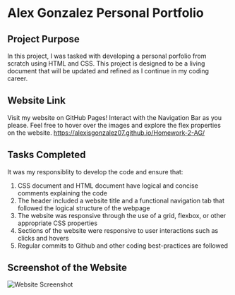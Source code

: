 # Alex Gonzalez Personal Portfolio

## Project Purpose

In this project, I was tasked with developing a personal porfolio from scratch using HTML and CSS. This project is designed to be a living document that will be updated and refined as I continue in my coding career.

## Website Link
Visit my website on GitHub Pages! Interact with the Navigation Bar as you please. Feel free to hover over the images and explore the flex properties on the website.
https://alexisgonzalez07.github.io/Homework-2-AG/

## Tasks Completed

It was my responsiblity to develop the code and ensure that: 
1. CSS document and HTML document have logical and concise comments explaining the code
2. The header included a website title and a functional navigation tab that followed the logical structure of the webpage
3. The website was responsive through the use of a grid, flexbox, or other appropriate CSS properties
4. Sections of the website were responsive to user interactions such as clicks and hovers
5. Regular commits to Github and other coding best-practices are followed

## Screenshot of the Website
![Website Screenshot](/assets/images/GonzalezInsightsPortfolio.png)
